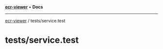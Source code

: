 [**ecr-viewer**](../../README.md) • **Docs**

***

[ecr-viewer](../../README.md) / tests/service.test

# tests/service.test
